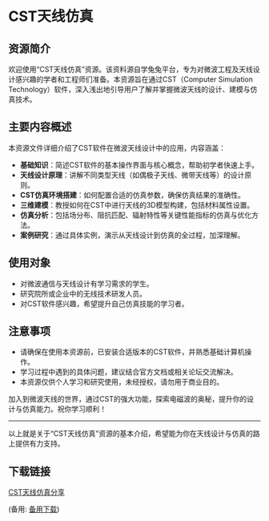 # CST天线仿真

## 资源简介

欢迎使用“CST天线仿真”资源。该资料源自学兔兔平台，专为对微波工程及天线设计感兴趣的学者和工程师们准备。本资源旨在通过CST（Computer Simulation Technology）软件，深入浅出地引导用户了解并掌握微波天线的设计、建模与仿真技术。

## 主要内容概述

本资源文件详细介绍了CST软件在微波天线设计中的应用，内容涵盖：

- **基础知识**：简述CST软件的基本操作界面与核心概念，帮助初学者快速上手。
- **天线设计原理**：讲解不同类型天线（如偶极子天线、微带天线等）的设计原则。
- **CST仿真环境搭建**：如何配置合适的仿真参数，确保仿真结果的准确性。
- **三维建模**：教授如何在CST中进行天线的3D模型构建，包括材料属性设置。
- **仿真分析**：包括场分布、阻抗匹配、辐射特性等关键性能指标的仿真与优化方法。
- **案例研究**：通过具体实例，演示从天线设计到仿真的全过程，加深理解。

## 使用对象

- 对微波通信与天线设计有学习需求的学生。
- 研究院所或企业中的无线技术研发人员。
- 对CST软件感兴趣，希望提升自己仿真技能的学习者。

## 注意事项

- 请确保在使用本资源前，已安装合适版本的CST软件，并熟悉基础计算机操作。
- 学习过程中遇到的具体问题，建议结合官方文档或相关论坛交流解决。
- 本资源仅供个人学习和研究使用，未经授权，请勿用于商业目的。

加入到微波天线的世界，通过CST的强大功能，探索电磁波的奥秘，提升你的设计与仿真能力。祝你学习顺利！

---

以上就是关于“CST天线仿真”资源的基本介绍，希望能为你在天线设计与仿真的路上提供有力支持。

## 下载链接
[CST天线仿真分享](https://pan.quark.cn/s/e18772e1cc57) 

(备用: [备用下载](https://pan.baidu.com/s/1LDgk6wxNbHJmpVlcefwQMg?pwd=1234))
